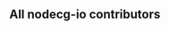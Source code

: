 <script type="text/javascript">
    fetch('https://api.github.com/repos/codeoverflow-org/nodecg-io/contributors').then(response => {
        response.json().then(data => {
            let idx = 1
            data.forEach(entry => {
                const div = document.createElement('div')
                div.style = `grid-column: 1; grid-row: ${idx}; display: inline-block `
                if ('avatar_url' in entry) {
                    div.innerHTML = `
                    <img src="${entry.avatar_url}" width="64" height="64" style="float: left; margin-top: 0">
                    <div style="float:left; margin-top: 0">
                    <span style="font-size: 16pt; font-weight: bold; margin-left: 1em;"><a href="${entry.html_url}" style="color: black;">${entry.login}</a></span><br>
                    <span style="font-size: 12pt; margin-left: 1em;"><a href="https://github.com/codeoverflow-org/nodecg-io/commits?author=${entry.login}" style="color: black;">${entry.contributions} contributions</a></p>
                    </div>
                    `
                } else {
                    div.innerHTML = `
                    <span style="font-size: 16pt; font-weight: bold; margin-left: 1em;">${entry.login}</span><br>
                    <span style="font-size: 12pt; margin-left: 1em;">${entry.contributions} contributions</p>
                    `
                }
                document.getElementById('contributorview').appendChild(div)
                idx += 1
            })
        })
    })
</script>

## All nodecg-io contributors

<div id="contributorview" style="display: grid">

</div>